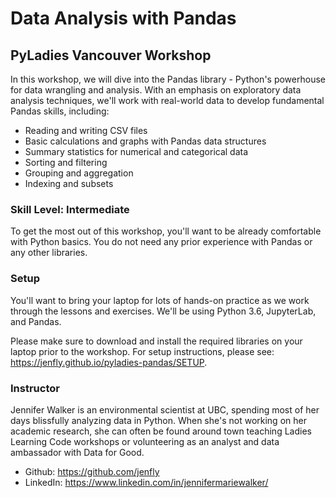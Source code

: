 # Data Analysis with Pandas
## PyLadies Vancouver Workshop

In this workshop, we will dive into the Pandas library - Python's powerhouse for data wrangling and analysis. With an emphasis on exploratory data analysis techniques, we'll work with real-world data to develop fundamental Pandas skills, including:

- Reading and writing CSV files
- Basic calculations and graphs with Pandas data structures
- Summary statistics for numerical and categorical data
- Sorting and filtering
- Grouping and aggregation
- Indexing and subsets

### Skill Level: Intermediate
To get the most out of this workshop, you'll want to be already comfortable with Python basics. You do not need any prior experience with Pandas or any other libraries.

### Setup
You'll want to bring your laptop for lots of hands-on practice as we work through the lessons and exercises. We'll be using Python 3.6, JupyterLab, and Pandas.

Please make sure to download and install the required libraries on your laptop prior to the workshop. For setup instructions, please see: https://jenfly.github.io/pyladies-pandas/SETUP.

### Instructor
Jennifer Walker is an environmental scientist at UBC, spending most of her days blissfully analyzing data in Python. When she's not working on her academic research, she can often be found around town teaching Ladies Learning Code workshops or volunteering as an analyst and data ambassador with Data for Good.

- Github: https://github.com/jenfly
- LinkedIn: https://www.linkedin.com/in/jennifermariewalker/
